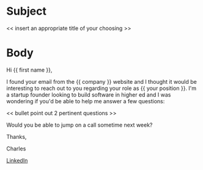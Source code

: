 # Subject

<< insert an appropriate title of your choosing >>

# Body

Hi {{ first name }},

I found your email from the {{ company }} website and I thought it would be interesting to reach out to you regarding your role as {{ your position }}. I'm a startup founder looking to build software in higher ed and I was wondering if you'd be able to help me answer a few questions:

<< bullet point out 2 pertinent questions >>

Would you be able to jump on a call sometime next week?

Thanks,

Charles

[LinkedIn](https://linkedin.com/in/charlesyu108)
